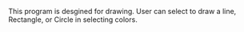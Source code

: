 This program is desgined for drawing. User can select to draw a line, Rectangle, or Circle in selecting colors.
